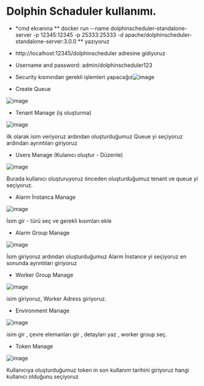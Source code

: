 # Dolphin Schaduler kullanımı.

- *cmd ekranına ** docker run --name dolphinscheduler-standalone-server -p 12345:12345 -p 25333:25333 -d apache/dolphinscheduler-standalone-server:3.0.0 ** yazıyoruz

- http://localhost:12345/dolphinscheduler adresine gidiyoruz 

- Username and password: admin/dolphinscheduler123

- Security kısmından gerekli işlemleri yapacağız![image](https://user-images.githubusercontent.com/110333072/183598567-9f8be81f-ccd0-43e4-a24e-ea61255b2d29.png)

- Create Queue 

![image](https://user-images.githubusercontent.com/110333072/183604454-7c186fe9-cb20-4285-b9a4-77138eb95670.png)

- Tenant Manage (iş oluşturma)

![image](https://user-images.githubusercontent.com/110333072/183604800-52768afe-f5c6-4c66-9103-af216d949c97.png)

ilk olarak isim veriyoruz ardından oluşturduğumuz Queue yi seçiyoruz ardından ayrıntıları giriyoruz

- Users Manage (Kulanıcı oluştur - Düzenle)

![image](https://user-images.githubusercontent.com/110333072/183605270-4e5bb9ab-a402-40e1-aee6-6103f81a1020.png)

Burada kullanıcı oluşturuyoruz önceden oluşturduğumuz tenant ve queue yi seçiyoruz.

- Alarm İnstanca Manage

![image](https://user-images.githubusercontent.com/110333072/183606759-7a765ec7-3ce1-4842-8ddf-1e596c966fdd.png)

İsim gir - türü seç ve gerekli kısımları ekle


- Alarm Group Manage 

![image](https://user-images.githubusercontent.com/110333072/183609212-5298eea4-f8a8-4b97-895c-1d770d3e3446.png)

İsim giriyoruz ardından oluşturduğumuz Alarm İnstance yi seçiyoruz en sonunda ayrıntıları giriyoruz

- Worker Group Manage 

![image](https://user-images.githubusercontent.com/110333072/183610472-0fd92a95-9231-421d-9211-3b2a030cc22b.png)

isim giriyoruz, Worker Adress giriyoruz.

- Environment Manage 

![image](https://user-images.githubusercontent.com/110333072/183612137-eda57009-66df-4f70-bfc8-7d12f941c69e.png)

isim gir , çevre elemanları gir , detayları yaz  , worker group seç.

- Token Manage 

![image](https://user-images.githubusercontent.com/110333072/183613252-5079701c-f36c-4e36-83f3-f2c8d5393082.png)

Kullanıcıya oluşturduğumuz token in son kullanım tarihini giriyoruz hangi kullanıcı olduğunu seçiyoruz 




                                                                                                                                              
